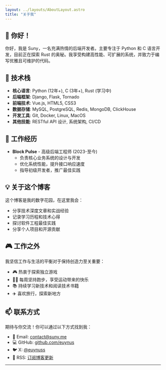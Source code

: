 ```yaml
---
layout: ../layouts/AboutLayout.astro
title: "关于我"
---
```


## 👋 你好！

你好，我是 Suny，一名充满热情的后端开发者。主要专注于 Python 和 C 语言开发，目前正在探索 Rust 的奥秘。我享受构建高性能、可扩展的系统，并致力于编写优雅且可维护的代码。

## 🚀 技术栈

- **核心语言**: Python (12年+), C (3年+), Rust (学习中)
- **后端框架**: Django, Flask, Tornado
- **前端技术**: Vue.js, HTML5, CSS3
- **数据存储**: MySQL, PostgreSQL, Redis, MongoDB, ClickHouse
- **开发工具**: Git, Docker, Linux, MacOS
- **其他技能**: RESTful API 设计, 系统架构, CI/CD

## 💼 工作经历

- **Block Pulse** - 高级后端工程师 (2023-至今)
  - 负责核心业务系统的设计与开发
  - 优化系统性能，提升接口响应速度
  - 指导初级开发者，推广最佳实践

## 💡 关于这个博客

这个博客是我的数字花园，在这里我会：

- 分享技术深度文章和实战经验
- 记录学习历程和技术心得
- 探讨软件工程最佳实践
- 分享个人项目和开源贡献


## 🎮 工作之外

我坚信工作与生活的平衡对于保持创造力至关重要：

- 🎮 热衷于探索独立游戏
- 🏃‍♂️ 每周坚持跑步，享受运动带来的快乐
- 📚 持续学习新技术和阅读技术书籍
- ✈️ 喜欢旅行，探索新地方

## 📫 联系方式

期待与你交流！你可以通过以下方式找到我：

- 📧 Email: [contact@suny.me](mailto:contact@suny.me)
- 💻 GitHub: [github.com/euynus](https://github.com/euynus)
- 🐦 X: [@euynuss](https://x.com/euynuss)
- 📝 RSS: [订阅博客更新](/rss.xml)

---
